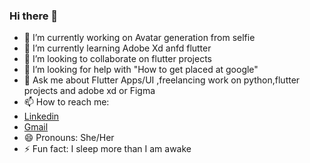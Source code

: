 ### Hi there 👋

- 🔭 I’m currently working on Avatar generation from selfie
- 🌱 I’m currently learning Adobe Xd anfd flutter
- 👯 I’m looking to collaborate on flutter projects
- 🤔 I’m looking for help with "How to get placed at google"
- 💬 Ask me about Flutter Apps/UI ,freelancing work on python,flutter projects and adobe xd or Figma
- 📫 How to reach me:
- [Linkedin](https://www.linkedin.com/in/gaurav-kumar-pandit-9319651b0/)
- [Gmail](grvkmrpandit@gmail.com)
- 😄 Pronouns: She/Her
- ⚡ Fun fact: I sleep more than I am awake

